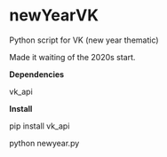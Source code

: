 # newYearVK
Python script for VK (new year thematic)

Made it waiting of the 2020s start.

**Dependencies**

vk_api

**Install**

pip install vk_api

python newyear.py
